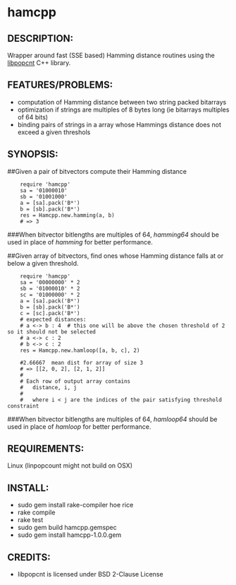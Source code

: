 hamcpp
==========


DESCRIPTION:
------------

Wrapper around fast (SSE based) Hamming distance routines using the [libpopcnt](https://github.com/kimwalisch/libpopcnt) C++ library.

FEATURES/PROBLEMS:
------------------

 - computation of Hamming distance between two string packed bitarrays
 - optimization if strings are multiples of 8 bytes long (ie bitarrays multiples of 64 bits)
 - binding pairs of strings in a array whose Hammings distance does not exceed a given threshols

SYNOPSIS:
---------------

##Given a pair of bitvectors compute their Hamming distance
```
    require 'hamcpp'
    sa = '01000010'
    sb = '01001000'
    a = [sa].pack('B*')
    b = [sb].pack('B*')
    res = Hamcpp.new.hamming(a, b)
    # => 3
```
###When  bitvector bitlengths are multiples of 64, *hamming64* should be used in place of *hamming* for better performance.


##Given array of bitvectors, find ones whose Hamming distance falls at or below a given threshold.
```
    require 'hamcpp'
    sa = '00000000' * 2
    sb = '01000010' * 2
    sc = '01000000' * 2
    a = [sa].pack('B*')
    b = [sb].pack('B*')
    c = [sc].pack('B*')
    # expected distances:
    # a <-> b : 4  # this one will be above the chosen threshold of 2 so it should not be selected
    # a <-> c : 2
    # b <-> c : 2
    res = Hamcpp.new.hamloop([a, b, c], 2)

    #2.66667  mean dist for array of size 3
    # => [[2, 0, 2], [2, 1, 2]]
    #
    # Each row of output array contains
    #   distance, i, j
    #
    #   where i < j are the indices of the pair satisfying threshold constraint
```
###When  bitvector bitlengths are multiples of 64, *hamloop64* should be used in place of *hamloop* for better performance.

REQUIREMENTS:
--------------

Linux (linpopcount might not build on OSX)


INSTALL:
------------

 *  sudo gem install rake-compiler hoe rice
 *  rake compile
 *  rake test
 *  sudo gem build hamcpp.gemspec
 *  sudo gem install hamcpp-1.0.0.gem


CREDITS:
------------

 *  libpopcnt is licensed under BSD 2-Clause License

